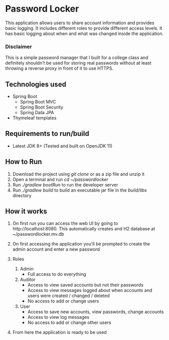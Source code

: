 # Password Locker
This application allows users to share account information and provides 
basic logging. It includes different roles to provide different access
levels. It has basic logging about when and what was changed inside the
application.

### Disclaimer
This is a simple password manager that I built for a college class
and definitely shouldn't be used for storing real passwords without
at least throwing a reverse proxy in front of it to use HTTPS.


## Technologies used
* Spring Boot
  * Spring Boot MVC
  * Spring Boot Security
  * Spring Data JPA
* Thymeleaf templates   

## Requirements to run/build
* Latest JDK 8+
  (Tested and built on OpenJDK 11)

## How to Run
1. Download the project using *git clone* or as a zip file and unzip it
2. Open a terminal and run *cd ~/passwordlocker*
3. Run *./gradlew bootRun* to run the developer server
4. Run *./gradlew build* to build an executable jar file in the *build/libs* directory

## How it works
1. On first run you can access the web UI by going to ht<span>tp://localhost:8080.
This automatically creates and H2 database at ~/passwordlocker.mv.db
   
2. On first accessing the application you'll be prompted to create the admin account and enter a new password

3. Roles
    1. Admin
       * Full access to do everything
    2. Auditor
        * Access to view saved accounts but not their passwords
        * Access to view messages logged about when accounts and users were created / changed / deleted  
        * No access to add or change users
    3. User
        * Access to save new accounts, view passwords, change accounts
        * Access to view log messages
        * No access to add or change other users
    
4. From here the application is ready to be used
